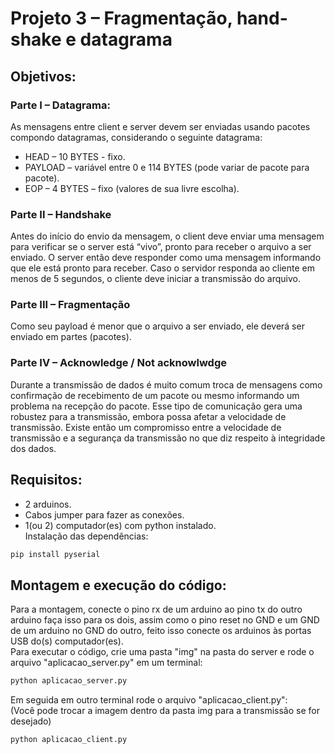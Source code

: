 # Projeto 3 – Fragmentação, hand-shake e datagrama

## Objetivos:

### Parte I – Datagrama:
As mensagens entre client e server devem ser enviadas usando pacotes compondo datagramas, considerando o seguinte datagrama:
- HEAD – 10 BYTES - fixo.
- PAYLOAD – variável entre 0 e 114 BYTES (pode variar de pacote para pacote).
- EOP – 4 BYTES – fixo (valores de sua livre escolha).

### Parte II – Handshake
Antes do início do envio da mensagem, o client deve enviar uma mensagem para verificar se o server está
“vivo”, pronto para receber o arquivo a ser enviado. O server então deve responder como uma mensagem
informando que ele está pronto para receber.
Caso o servidor responda ao cliente em menos de 5 segundos, o cliente deve iniciar a transmissão do arquivo.

### Parte III – Fragmentação
Como seu payload é menor que o arquivo a ser enviado, ele deverá ser enviado em partes (pacotes).

### Parte IV – Acknowledge / Not acknowlwdge
Durante a transmissão de dados é muito comum troca de mensagens como confirmação de recebimento de
um pacote ou mesmo informando um problema na recepção do pacote. Esse tipo de comunicação gera uma
robustez para a transmissão, embora possa afetar a velocidade de transmissão. Existe então um compromisso entre
a velocidade de transmissão e a segurança da transmissão no que diz respeito à integridade dos dados.

## Requisitos:
- 2 arduinos.
- Cabos jumper para fazer as conexões.
- 1(ou 2) computador(es) com python instalado.  
Instalação das dependências:
```cmd
pip install pyserial
```

## Montagem e execução do código:
Para a montagem, conecte o pino rx de um arduino ao pino tx do outro arduino faça isso para os dois, assim como o pino reset no GND e um GND de um arduino no GND do outro, feito isso conecte os arduinos às portas USB do(s) computador(es).
<br/>
Para executar o código, crie uma pasta "img" na pasta do server e rode o arquivo "aplicacao_server.py" em um terminal:
```cmd
python aplicacao_server.py
```
Em seguida em outro terminal rode o arquivo "aplicacao_client.py":      
(Você pode trocar a imagem dentro da pasta img para a transmissão se for desejado)
```cmd
python aplicacao_client.py
```
